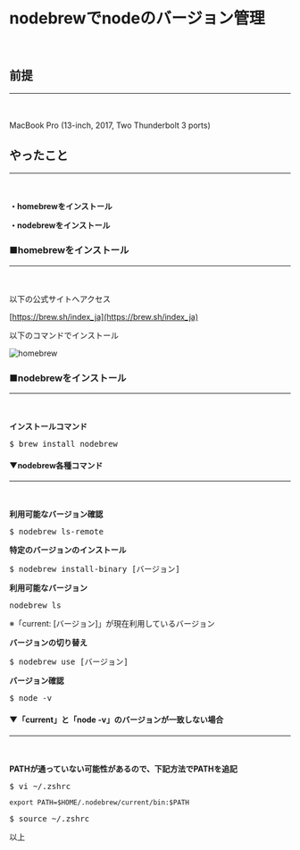 # nodebrewでnodeのバージョン管理
　

## 前提
***
　

MacBook Pro (13-inch, 2017, Two Thunderbolt 3 ports)

## やったこと
***
　

<b>・homebrewをインストール</b>

<b>・nodebrewをインストール</b>

### ■homebrewをインストール
***
　

以下の公式サイトへアクセス

[https://brew.sh/index_ja](https://brew.sh/index_ja)

以下のコマンドでインストール

![homebrew](./img/article7/homebrew.png)

### ■nodebrewをインストール
***
　

<b>インストールコマンド</b>

<kbd>$ brew install nodebrew</kbd>

#### ▼nodebrew各種コマンド
***
　

<b>利用可能なバージョン確認</b>

<kbd>$ nodebrew ls-remote</kbd>

<b>特定のバージョンのインストール</b>

<kbd>$ nodebrew install-binary [バージョン]</kbd>

<b>利用可能なバージョン</b>

<kbd>nodebrew ls</kbd>

※「current: [バージョン]」が現在利用しているバージョン

<b>バージョンの切り替え</b>

<kbd>$ nodebrew use [バージョン]</kbd>

<b>バージョン確認</b>

<kbd>$ node -v</kbd>

#### ▼「current」と「node -v」のバージョンが一致しない場合
***
　

<b>PATHが通っていない可能性があるので、下記方法でPATHを追記</b>

<kbd>$ vi ~/.zshrc</kbd>

```
export PATH=$HOME/.nodebrew/current/bin:$PATH
```

<kbd>$ source ~/.zshrc</kbd>

以上

